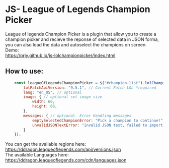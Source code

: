 JS- League of Legends Champion Picker
===

League of legends Champion Picker is a plugin that allow you to create a champion picker and recieve the reponse of selected data in JSON forma, you can also load the data and autoselect the champions on screen.   
Demo:   
https://prjy.github.io/js-lolchampionpicker/index.html

## How to use:
```js
    const leagueOfLegendsChampionPicker = $("#champion-list").lolChampionPicker({
        lolPatchApiVersion: "9.5.1", // Current Patch LOL *required   
        lang: "en_US", // optional
        image: { // optional set image size
            width: 60,
            height: 60,
        },
        messages: { // optional. Error Handling messages
            emptySelectedChampionError: "Pick a champion to continue!",
            unvalidJSONTextError: "Invalid JSON text, failed to import!"
        }
    });
```

You can get the avaliable regions here:  
https://ddragon.leagueoflegends.com/api/versions.json  
The available Languages here:  
https://ddragon.leagueoflegends.com/cdn/languages.json

